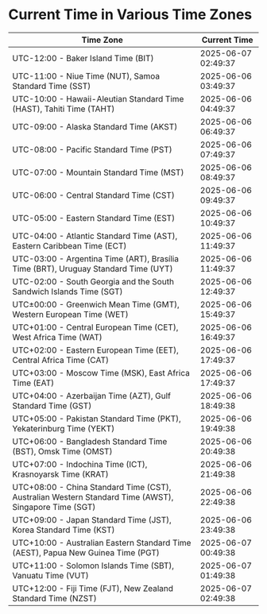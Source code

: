 # Current Time in Various Time Zones

| Time Zone | Current Time |
|-----------|--------------|
| UTC-12:00 - Baker Island Time (BIT) | 2025-06-07 02:49:37 |
| UTC-11:00 - Niue Time (NUT), Samoa Standard Time (SST) | 2025-06-06 03:49:37 |
| UTC-10:00 - Hawaii-Aleutian Standard Time (HAST), Tahiti Time (TAHT) | 2025-06-06 04:49:37 |
| UTC-09:00 - Alaska Standard Time (AKST) | 2025-06-06 06:49:37 |
| UTC-08:00 - Pacific Standard Time (PST) | 2025-06-06 07:49:37 |
| UTC-07:00 - Mountain Standard Time (MST) | 2025-06-06 08:49:37 |
| UTC-06:00 - Central Standard Time (CST) | 2025-06-06 09:49:37 |
| UTC-05:00 - Eastern Standard Time (EST) | 2025-06-06 10:49:37 |
| UTC-04:00 - Atlantic Standard Time (AST), Eastern Caribbean Time (ECT) | 2025-06-06 11:49:37 |
| UTC-03:00 - Argentina Time (ART), Brasília Time (BRT), Uruguay Standard Time (UYT) | 2025-06-06 11:49:37 |
| UTC-02:00 - South Georgia and the South Sandwich Islands Time (SGT) | 2025-06-06 12:49:37 |
| UTC±00:00 - Greenwich Mean Time (GMT), Western European Time (WET) | 2025-06-06 15:49:37 |
| UTC+01:00 - Central European Time (CET), West Africa Time (WAT) | 2025-06-06 16:49:37 |
| UTC+02:00 - Eastern European Time (EET), Central Africa Time (CAT) | 2025-06-06 17:49:37 |
| UTC+03:00 - Moscow Time (MSK), East Africa Time (EAT) | 2025-06-06 17:49:37 |
| UTC+04:00 - Azerbaijan Time (AZT), Gulf Standard Time (GST) | 2025-06-06 18:49:38 |
| UTC+05:00 - Pakistan Standard Time (PKT), Yekaterinburg Time (YEKT) | 2025-06-06 19:49:38 |
| UTC+06:00 - Bangladesh Standard Time (BST), Omsk Time (OMST) | 2025-06-06 20:49:38 |
| UTC+07:00 - Indochina Time (ICT), Krasnoyarsk Time (KRAT) | 2025-06-06 21:49:38 |
| UTC+08:00 - China Standard Time (CST), Australian Western Standard Time (AWST), Singapore Time (SGT) | 2025-06-06 22:49:38 |
| UTC+09:00 - Japan Standard Time (JST), Korea Standard Time (KST) | 2025-06-06 23:49:38 |
| UTC+10:00 - Australian Eastern Standard Time (AEST), Papua New Guinea Time (PGT) | 2025-06-07 00:49:38 |
| UTC+11:00 - Solomon Islands Time (SBT), Vanuatu Time (VUT) | 2025-06-07 01:49:38 |
| UTC+12:00 - Fiji Time (FJT), New Zealand Standard Time (NZST) | 2025-06-07 02:49:38 |
